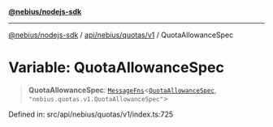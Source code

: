 [**@nebius/nodejs-sdk**](../../../../../README.md)

***

[@nebius/nodejs-sdk](../../../../../README.md) / [api/nebius/quotas/v1](../README.md) / QuotaAllowanceSpec

# Variable: QuotaAllowanceSpec

> **QuotaAllowanceSpec**: [`MessageFns`](../../../../../runtime/protos/core/interfaces/MessageFns.md)\<[`QuotaAllowanceSpec`](../interfaces/QuotaAllowanceSpec.md), `"nebius.quotas.v1.QuotaAllowanceSpec"`\>

Defined in: src/api/nebius/quotas/v1/index.ts:725
